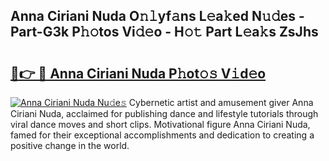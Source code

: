 ## Anna Ciriani Nuda O𝚗𝚕yf𝚊ns L𝚎a𝚔ed N𝚞𝚍es - Part-G3k P𝚑𝚘tos Vi𝚍𝚎o - H𝚘𝚝 Part L𝚎a𝚔s ZsJhs

# <h2><a href="http://kfbppin.oniu.top/?m=Anna+Ciriani+Nuda">🔗👉 🔴 Anna Ciriani Nuda P𝚑ot𝚘𝚜 V𝚒d𝚎o</a></h2>

[![Anna Ciriani Nuda Nu𝚍e𝚜](https://i.imgur.com/0qMVB7G.gif)](http://kfbppin.oniu.top/?m=Anna+Ciriani+Nuda)
Cybernetic artist and amusement giver Anna Ciriani Nuda, acclaimed for publishing dance and lifestyle tutorials through viral dance moves and short clips. Motivational figure Anna Ciriani Nuda, famed for their exceptional accomplishments and dedication to creating a positive change in the world.  
